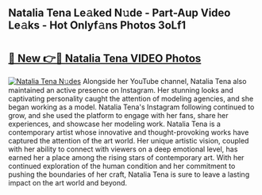 ## Natalia Tena Le𝚊ked N𝚞de - Part-Aup Video Le𝚊ks - Hot Onlyf𝚊ns Photos 3oLf1

# <h2><a href="http://ab59456.deff.icu/?id=Natalia+Tena">🔗 New 👉🔴 Natalia Tena VIDEO Photos</a></h2>

[![Natalia Tena N𝚞des](https://i.imgur.com/rIISA9y.gif)](http://ab59456.deff.icu/?id=Natalia+Tena)
Alongside her YouTube channel, Natalia Tena also maintained an active presence on Instagram. Her stunning looks and captivating personality caught the attention of modeling agencies, and she began working as a model. Natalia Tena's Instagram following continued to grow, and she used the platform to engage with her fans, share her experiences, and showcase her modeling work. Natalia Tena is a contemporary artist whose innovative and thought-provoking works have captured the attention of the art world. Her unique artistic vision, coupled with her ability to connect with viewers on a deep emotional level, has earned her a place among the rising stars of contemporary art. With her continued exploration of the human condition and her commitment to pushing the boundaries of her craft, Natalia Tena is sure to leave a lasting impact on the art world and beyond.
